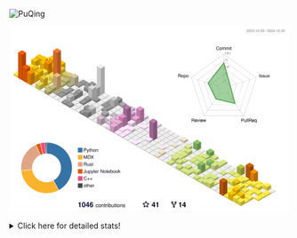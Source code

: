 ![PuQing](https://user-images.githubusercontent.com/27223114/171565019-9a56fae6-b08b-421f-99db-7e830da42371.png)

![](./profile-3d-contrib/profile-season-animate.svg)

<details>
<summary>Click here for detailed stats!</summary>

<!--START_SECTION:waka-->
![Lines of code](https://img.shields.io/badge/From%20Hello%20World%20I%27ve%20Written-1.2%20million%20lines%20of%20code-blue)

**🐱 My GitHub Data** 

> 📦 411.1 kB Used in GitHub's Storage 
 > 
> 🏆 668 Contributions in the Year 2024
 > 
> 🚫 Not Opted to Hire
 > 
> 📜 59 Public Repositories 
 > 
> 🔑 30 Private Repositories 
 > 
**I'm a Night 🦉** 

```text
🌞 Morning                473 commits         ██░░░░░░░░░░░░░░░░░░░░░░░   06.69 % 
🌆 Daytime                3021 commits        ███████████░░░░░░░░░░░░░░   42.76 % 
🌃 Evening                1501 commits        █████░░░░░░░░░░░░░░░░░░░░   21.25 % 
🌙 Night                  2070 commits        ███████░░░░░░░░░░░░░░░░░░   29.30 % 
```


📊 **This Week I Spent My Time On** 

```text
💬 Programming Languages: 
Browsing                 11 hrs 18 mins      ███████░░░░░░░░░░░░░░░░░░   29.53 % 
GitHubing                6 hrs 18 mins       ████░░░░░░░░░░░░░░░░░░░░░   16.47 % 
Searching                5 hrs 27 mins       ████░░░░░░░░░░░░░░░░░░░░░   14.24 % 
Other                    5 hrs 8 mins        ███░░░░░░░░░░░░░░░░░░░░░░   13.43 % 
Python                   4 hrs 59 mins       ███░░░░░░░░░░░░░░░░░░░░░░   13.05 % 

🔥 Editors: 
Chrome                   26 hrs 28 mins      █████████████████░░░░░░░░   69.10 % 
VS Code                  11 hrs 6 mins       ███████░░░░░░░░░░░░░░░░░░   29.01 % 
fish                     43 mins             ░░░░░░░░░░░░░░░░░░░░░░░░░   01.89 % 

💻 Operating System: 
Mac                      27 hrs 11 mins      ██████████████████░░░░░░░   70.99 % 
Linux                    8 hrs 27 mins       ██████░░░░░░░░░░░░░░░░░░░   22.09 % 
WSL                      2 hrs 39 mins       ██░░░░░░░░░░░░░░░░░░░░░░░   06.92 % 
```


<!--END_SECTION:waka-->
</details>
